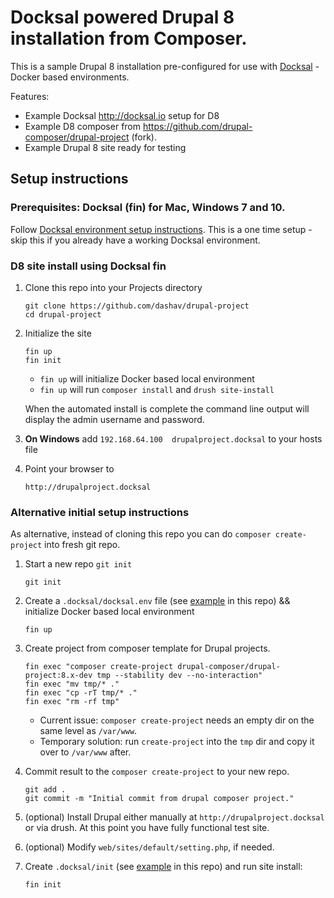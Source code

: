 # Docksal powered Drupal 8 installation from Composer.

This is a sample Drupal 8 installation pre-configured for use with [Docksal](http://docksal.io/) - Docker based environments.

Features:

- Example Docksal http://docksal.io setup for D8
- Example D8 composer from https://github.com/drupal-composer/drupal-project (fork).
- Example Drupal 8 site ready for testing

## Setup instructions

### Prerequisites: Docksal (fin) for Mac, Windows 7 and 10.

Follow [Docksal environment setup instructions](https://github.com/docksal/docksal/blob/develop/docs/env-setup.md). This is a one time setup - skip this if you already have a working Docksal environment.

### D8 site install using Docksal fin 

1. Clone this repo into your Projects directory

    ```
    git clone https://github.com/dashav/drupal-project
    cd drupal-project
    ```

2. Initialize the site

    ```
    fin up
    fin init
    ```
	
    - `fin up` will initialize Docker based local environment 
    - `fin up` will run `composer install` and `drush site-install`
	
	When the automated install is complete the command line output will display the admin username and password.

3. **On Windows** add `192.168.64.100  drupalproject.docksal` to your hosts file

4. Point your browser to

    ```
    http://drupalproject.docksal
    ```

### Alternative initial setup instructions

As alternative, instead of cloning this repo you can do `composer create-project` into fresh git repo.

1. Start a new repo `git init`

	```
	git init
	```

2. Create a `.docksal/docksal.env` file (see [example](https://github.com/dashav/drupal-project/blob/8.x/.docksal/docksal.env) in this repo) && initialize Docker based local environment

	```
    fin up
	```

3. Create project from composer template for Drupal projects.

	```
    fin exec "composer create-project drupal-composer/drupal-project:8.x-dev tmp --stability dev --no-interaction"
    fin exec "mv tmp/* ."
    fin exec "cp -rT tmp/* ."
    fin exec "rm -rf tmp"
	```
	
	- Current issue: `composer create-project` needs an empty dir on the same level as `/var/www`. 
	- Temporary solution: run `create-project` into the `tmp` dir and copy it over to `/var/www` after.
	
4. Commit result to the `composer create-project` to your new repo.

	```
	git add .
	git commit -m "Initial commit from drupal composer project."
	```

5. (optional) Install Drupal either manually at `http://drupalproject.docksal` or via drush. At this point you have fully functional test site. 

5. (optional) Modify `web/sites/default/setting.php`, if needed.

7. Create `.docksal/init` (see [example](https://github.com/dashav/drupal-project/blob/8.x/.docksal/commands/init) in this repo) and run site install:

	```
	fin init
	```
